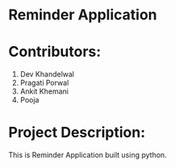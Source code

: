 # Reminder Application

# Contributors:
  1. Dev Khandelwal
  2. Pragati Porwal
  3. Ankit Khemani
  4. Pooja

# Project Description:
  This is Reminder Application built using python.
